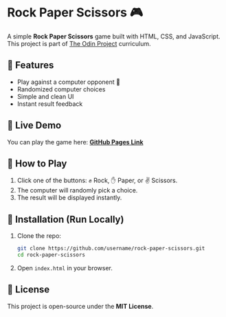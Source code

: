 # Rock Paper Scissors 🎮  

A simple **Rock Paper Scissors** game built with HTML, CSS, and JavaScript. This project is part of [The Odin Project](https://www.theodinproject.com/) curriculum.  

## 🎯 Features  
- Play against a computer opponent 🤖  
- Randomized computer choices  
- Simple and clean UI  
- Instant result feedback  

## 🚀 Live Demo  
You can play the game here: **[GitHub Pages Link](https://nyot-nyot.github.io/rock-paper-scissors/)**

## 📜 How to Play  
1. Click one of the buttons: ✊ Rock, ✋ Paper, or ✌ Scissors.  
2. The computer will randomly pick a choice.  
3. The result will be displayed instantly.  

## 🔧 Installation (Run Locally)  
1. Clone the repo:  
   ```bash
   git clone https://github.com/username/rock-paper-scissors.git
   cd rock-paper-scissors
   ```
2. Open `index.html` in your browser.  

## 📄 License  
This project is open-source under the **MIT License**.  